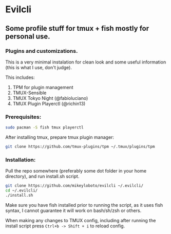 # Evilcli

## Some profile stuff for tmux + fish mostly for personal use.

### Plugins and customizations.

This is a very minimal instalation for clean look and some useful information (this is what I use, don't judge).

This includes:

1. TPM for plugin management
2. TMUX-Sensible
3. TMUX Tokyo Night (@fabioluciano)
4. TMUX Plugin Playerctl (@richin13)

### Prerequisites:

```sh
sudo pacman -S fish tmux playerctl
```

After installing tmux, prepare tmux plugin manager:

```sh
git clone https://github.com/tmux-plugins/tpm ~/.tmux/plugins/tpm
```

### Installation: 

Pull the repo somewhere (preferably some dot folder in your home directory), and run install.sh script.

```sh
git clone https://github.com/mikeyloboto/evilcli ~/.evilcli/
cd ~/.evilcli/
./install.sh
```

Make sure you have fish installed prior to running the script, as it uses fish syntax, I cannot guarantee it will work on bash/sh/zsh or others.

When making any changes to TMUX config, including after running the install script press 
```Ctrl+b -> Shift + i```
to reload config.
